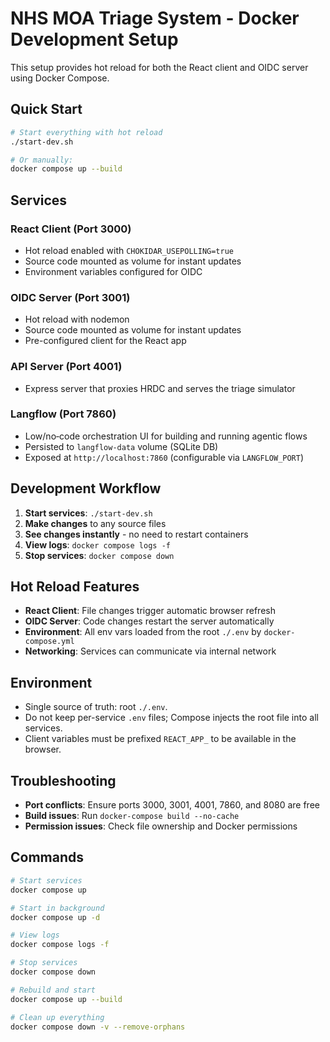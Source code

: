 # NHS MOA Triage System - Docker Development Setup

This setup provides hot reload for both the React client and OIDC server using Docker Compose.

## Quick Start

```bash
# Start everything with hot reload
./start-dev.sh

# Or manually:
docker compose up --build
```

## Services

### React Client (Port 3000)
- Hot reload enabled with `CHOKIDAR_USEPOLLING=true`
- Source code mounted as volume for instant updates
- Environment variables configured for OIDC

### OIDC Server (Port 3001)
- Hot reload with nodemon
- Source code mounted as volume for instant updates
- Pre-configured client for the React app

### API Server (Port 4001)
- Express server that proxies HRDC and serves the triage simulator

### Langflow (Port 7860)
- Low/no‑code orchestration UI for building and running agentic flows
- Persisted to `langflow-data` volume (SQLite DB)
- Exposed at `http://localhost:7860` (configurable via `LANGFLOW_PORT`)

## Development Workflow

1. **Start services**: `./start-dev.sh`
2. **Make changes** to any source files
3. **See changes instantly** - no need to restart containers
4. **View logs**: `docker compose logs -f`
5. **Stop services**: `docker compose down`

## Hot Reload Features

- **React Client**: File changes trigger automatic browser refresh
- **OIDC Server**: Code changes restart the server automatically
- **Environment**: All env vars loaded from the root `./.env` by `docker-compose.yml`
- **Networking**: Services can communicate via internal network

## Environment

- Single source of truth: root `./.env`.
- Do not keep per-service `.env` files; Compose injects the root file into all services.
- Client variables must be prefixed `REACT_APP_` to be available in the browser.

## Troubleshooting

- **Port conflicts**: Ensure ports 3000, 3001, 4001, 7860, and 8080 are free
- **Build issues**: Run `docker-compose build --no-cache`
- **Permission issues**: Check file ownership and Docker permissions

## Commands

```bash
# Start services
docker compose up

# Start in background
docker compose up -d

# View logs
docker compose logs -f

# Stop services
docker compose down

# Rebuild and start
docker compose up --build

# Clean up everything
docker compose down -v --remove-orphans
